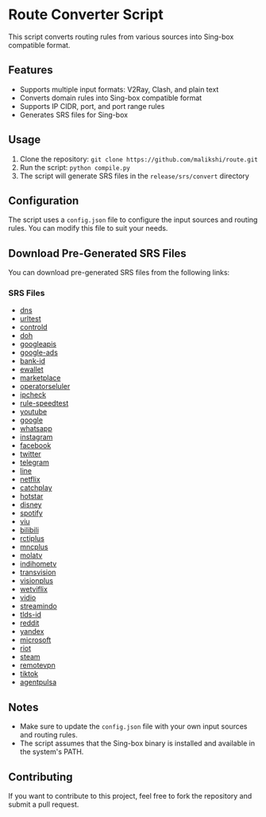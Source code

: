 # Route Converter Script
This script converts routing rules from various sources into Sing-box compatible format.

## Features
* Supports multiple input formats: V2Ray, Clash, and plain text
* Converts domain rules into Sing-box compatible format
* Supports IP CIDR, port, and port range rules
* Generates SRS files for Sing-box

## Usage
1. Clone the repository: `git clone https://github.com/malikshi/route.git`
2. Run the script: `python compile.py`
3. The script will generate SRS files in the `release/srs/convert` directory

## Configuration
The script uses a `config.json` file to configure the input sources and routing rules. You can modify this file to suit your needs.

## Download Pre-Generated SRS Files
You can download pre-generated SRS files from the following links:

### SRS Files
* [dns](https://cdn.jsdelivr.net/gh/malikshi/route@release/srs/convert/dns.srs)
* [urltest](https://cdn.jsdelivr.net/gh/malikshi/route@release/srs/convert/urltest.srs)
* [controld](https://cdn.jsdelivr.net/gh/malikshi/route@release/srs/convert/controld.srs)
* [doh](https://cdn.jsdelivr.net/gh/malikshi/route@release/srs/convert/doh.srs)
* [googleapis](https://cdn.jsdelivr.net/gh/malikshi/route@release/srs/convert/googleapis.srs)
* [google-ads](https://cdn.jsdelivr.net/gh/malikshi/route@release/srs/convert/google-ads.srs)
* [bank-id](https://cdn.jsdelivr.net/gh/malikshi/route@release/srs/convert/bank-id.srs)
* [ewallet](https://cdn.jsdelivr.net/gh/malikshi/route@release/srs/convert/ewallet.srs)
* [marketplace](https://cdn.jsdelivr.net/gh/malikshi/route@release/srs/convert/marketplace.srs)
* [operatorseluler](https://cdn.jsdelivr.net/gh/malikshi/route@release/srs/convert/operatorseluler.srs)
* [ipcheck](https://cdn.jsdelivr.net/gh/malikshi/route@release/srs/convert/ipcheck.srs)
* [rule-speedtest](https://cdn.jsdelivr.net/gh/malikshi/route@release/srs/convert/rule-speedtest.srs)
* [youtube](https://cdn.jsdelivr.net/gh/malikshi/route@release/srs/convert/youtube.srs)
* [google](https://cdn.jsdelivr.net/gh/malikshi/route@release/srs/convert/google.srs)
* [whatsapp](https://cdn.jsdelivr.net/gh/malikshi/route@release/srs/convert/whatsapp.srs)
* [instagram](https://cdn.jsdelivr.net/gh/malikshi/route@release/srs/convert/instagram.srs)
* [facebook](https://cdn.jsdelivr.net/gh/malikshi/route@release/srs/convert/facebook.srs)
* [twitter](https://cdn.jsdelivr.net/gh/malikshi/route@release/srs/convert/twitter.srs)
* [telegram](https://cdn.jsdelivr.net/gh/malikshi/route@release/srs/convert/telegram.srs)
* [line](https://cdn.jsdelivr.net/gh/malikshi/route@release/srs/convert/line.srs)
* [netflix](https://cdn.jsdelivr.net/gh/malikshi/route@release/srs/convert/netflix.srs)
* [catchplay](https://cdn.jsdelivr.net/gh/malikshi/route@release/srs/convert/catchplay.srs)
* [hotstar](https://cdn.jsdelivr.net/gh/malikshi/route@release/srs/convert/hotstar.srs)
* [disney](https://cdn.jsdelivr.net/gh/malikshi/route@release/srs/convert/disney.srs)
* [spotify](https://cdn.jsdelivr.net/gh/malikshi/route@release/srs/convert/spotify.srs)
* [viu](https://cdn.jsdelivr.net/gh/malikshi/route@release/srs/convert/viu.srs)
* [bilibili](https://cdn.jsdelivr.net/gh/malikshi/route@release/srs/convert/bilibili.srs)
* [rctiplus](https://cdn.jsdelivr.net/gh/malikshi/route@release/srs/convert/rctiplus.srs)
* [mncplus](https://cdn.jsdelivr.net/gh/malikshi/route@release/srs/convert/mncplus.srs)
* [molatv](https://cdn.jsdelivr.net/gh/malikshi/route@release/srs/convert/molatv.srs)
* [indihometv](https://cdn.jsdelivr.net/gh/malikshi/route@release/srs/convert/indihometv.srs)
* [transvision](https://cdn.jsdelivr.net/gh/malikshi/route@release/srs/convert/transvision.srs)
* [visionplus](https://cdn.jsdelivr.net/gh/malikshi/route@release/srs/convert/visionplus.srs)
* [wetviflix](https://cdn.jsdelivr.net/gh/malikshi/route@release/srs/convert/wetviflix.srs)
* [vidio](https://cdn.jsdelivr.net/gh/malikshi/route@release/srs/convert/vidio.srs)
* [streamindo](https://cdn.jsdelivr.net/gh/malikshi/route@release/srs/convert/streamindo.srs)
* [tlds-id](https://cdn.jsdelivr.net/gh/malikshi/route@release/srs/convert/tlds-id.srs)
* [reddit](https://cdn.jsdelivr.net/gh/malikshi/route@release/srs/convert/reddit.srs)
* [yandex](https://cdn.jsdelivr.net/gh/malikshi/route@release/srs/convert/yandex.srs)
* [microsoft](https://cdn.jsdelivr.net/gh/malikshi/route@release/srs/convert/microsoft.srs)
* [riot](https://cdn.jsdelivr.net/gh/malikshi/route@release/srs/convert/riot.srs)
* [steam](https://cdn.jsdelivr.net/gh/malikshi/route@release/srs/convert/steam.srs)
* [remotevpn](https://cdn.jsdelivr.net/gh/malikshi/route@release/srs/convert/remotevpn.srs)
* [tiktok](https://cdn.jsdelivr.net/gh/malikshi/route@release/srs/convert/tiktok.srs)
* [agentpulsa](https://cdn.jsdelivr.net/gh/malikshi/route@release/srs/convert/agentpulsa.srs)

## Notes
* Make sure to update the `config.json` file with your own input sources and routing rules.
* The script assumes that the Sing-box binary is installed and available in the system's PATH.

## Contributing
If you want to contribute to this project, feel free to fork the repository and submit a pull request.